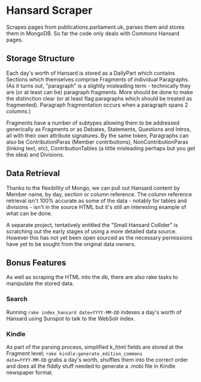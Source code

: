 # Hansard Scraper

Scrapes pages from publications.parliament.uk, parses them and stores them in MongoDB. So far the code only deals with Commons Hansard pages.

## Storage Structure

Each day's worth of Hansard is stored as a DailyPart which contains Sections which themselves comprise 
Fragments of individual Paragraphs. (As it turns out, "paragraph" is a slightly misleading term - technically they are (or at least can be) paragraph fragments. More should be done to make the distinction clear (or at least flag paragraphs which should be treated as fragmented). Paragraph fragmentation occurs when a paragraph spans 2 columns.)

Fragments have a number of subtypes allowing them to be addressed generically as Fragments or as Debates, Statements, Questions and Intros, all with their own attribute signatures. By the same token, Paragraphs can also be ContributionParas (Member contributions), NonContributionParas (linking text, etc), ContributionTables (a little misleading perhaps but you get the idea) and Divisions.

## Data Retrieval

Thanks to the flexibility of Mongo, we can pull out Hansard content by Member name, by day, section or column reference. The column reference retrieval isn't 100% accurate as some of the data - notably for tables and divisions - isn't in the source HTML but it's still an interesting example of what can be done.

A separate project, tentatively entitled the "Small Hansard Collider" is scratching out the early stages of using a more detailed data source. However this has not yet been open sourced as the necessary permissions have yet to be sought from the original data owners.

## Bonus Features

As well as scraping the HTML into the db, there are also rake tasks to manipulate the stored data.

### Search

Running <code>rake index_hansard date=YYYY-MM-DD</code> indexes a day's worth of Hansard using Sunspot to talk to the WebSolr index.

### Kindle

As part of the parsing process, simplified k_html fields are stored at the Fragment level; <code>rake kindle:generate_edition_commons date=YYYY-MM-DD</code> grabs a day's worth, shuffles them into the correct order and does all the fiddly stuff needed to generate a .mobi file in Kindle newspaper format.